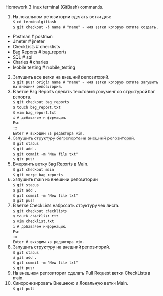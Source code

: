 Homework 3 linux terminal (GitBash) commands.

1. На локальном репозитории сделать ветки для:  
`$ cd terminalgitbash`  
`$ git checkout -b name # "name" - имя ветки которую хотите создать.`
- Postman # postman
- Jmeter # jmeter
- CheckLists # checklists
- Bag Reports # bag_reports
- SQL # sql
- Charles # charles
- Mobile testing # mobile_testing
2. Запушить все ветки на внешний репозиторий.  
`$ git push origin name # "name" - имя ветки которую хотите запушить на внешний репозиторий.`
3. В ветке Bag Reports сделать текстовый документ со структурой баг репорта.  
`$ git checkout bag_reports`  
`$ touch bag_report.txt`  
`$ vim bag_report.txt`  
`i # добавляем информацию.`  
`Esc`  
`:x`  
`Enter # выходим из редактора vim.`
6. Запушить структуру багрепорта на внешний репозиторий.  
`$ git status`  
`$ git add .`  
`$ git commit -m "New file txt"`  
`$ git push`
8. Вмержить ветку Bag Reports в Main.  
`$ git checkout main`  
`$ git merge bag_reports`
10. Запушить main на внешний репозиторий.  
`$ git status`  
`$ git add .`  
`$ git commit -m "New file txt"`  
`$ git push`
12. В ветке CheckLists набросать структуру чек листа.  
`$ git checkout checklists`  
`$ touch checklist.txt`  
`$ vim checklist.txt`  
`i # добавляем информацию.`  
`Esc`  
`:x`  
`Enter # выходим из редактора vim.`
14. Запушить структуру на внешний репозиторий.  
`$ git status`  
`$ git add .`  
`$ git commit -m "New file txt"`  
`$ git push`
16. На внешнем репозитории сделать Pull Request ветки CheckLists в main.
17. Синхронизировать Внешнюю и Локальную ветки Main.  
`$ git pull`
